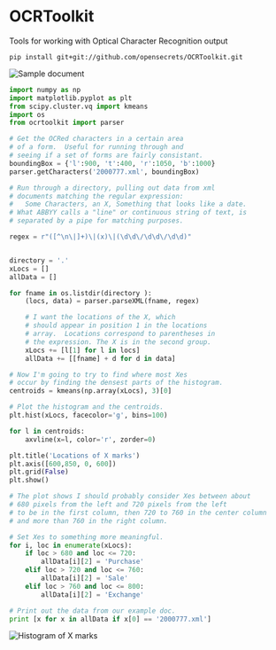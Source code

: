 OCRToolkit
==========

Tools for working with Optical Character Recognition output


    pip install git+git://github.com/opensecrets/OCRToolkit.git



![Sample document](http://assets.opensecrets.org/github/sample_doc.png "Sample PDF: Periodic Financial Disclosure from the US House of Representatives")


```python
import numpy as np
import matplotlib.pyplot as plt
from scipy.cluster.vq import kmeans
import os
from ocrtoolkit import parser
```

```python
# Get the OCRed characters in a certain area
# of a form.  Useful for running through and 
# seeing if a set of forms are fairly consistant.
boundingBox = {'l':900, 't':400, 'r':1050, 'b':1000}
parser.getCharacters('2000777.xml', boundingBox)
```

```python
# Run through a directory, pulling out data from xml 
# documents matching the regular expression: 
#   Some Characters, an X, Something that looks like a date.
# What ABBYY calls a "line" or continuous string of text, is 
# separated by a pipe for matching purposes.  

regex = r"([^\n\|]+)\|(x)\|(\d\d\/\d\d\/\d\d)"


directory = '.'
xLocs = []
allData = []

for fname in os.listdir(directory ):
    (locs, data) = parser.parseXML(fname, regex)

    # I want the locations of the X, which 
    # should appear in position 1 in the locations 
    # array.  Locations correspond to parentheses in
    # the expression. The X is in the second group.
    xLocs += [l[1] for l in locs]
    allData += [[fname] + d for d in data]

# Now I'm going to try to find where most Xes
# occur by finding the densest parts of the histogram.
centroids = kmeans(np.array(xLocs), 3)[0]

# Plot the histogram and the centroids.
plt.hist(xLocs, facecolor='g', bins=100)

for l in centroids:
    axvline(x=l, color='r', zorder=0)

plt.title('Locations of X marks')
plt.axis([600,850, 0, 600])
plt.grid(False)
plt.show()

# The plot shows I should probably consider Xes between about
# 680 pixels from the left and 720 pixels from the left 
# to be in the first column, then 720 to 760 in the center column
# and more than 760 in the right column.

# Set Xes to something more meaningful.
for i, loc in enumerate(xLocs):
    if loc > 680 and loc <= 720:
        allData[i][2] = 'Purchase'
    elif loc > 720 and loc <= 760:
        allData[i][2] = 'Sale'
    elif loc > 760 and loc <= 800:
        allData[i][2] = 'Exchange'

# Print out the data from our example doc.
print [x for x in allData if x[0] == '2000777.xml']
```


![Histogram of X marks](http://assets.opensecrets.org/github/x_mark_hist.png "Histogram of X marks")





